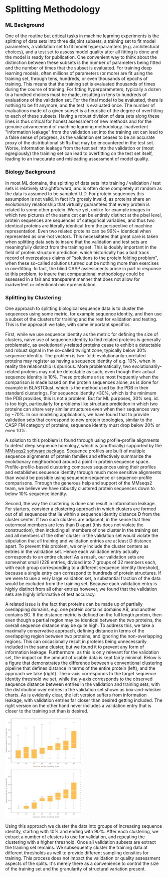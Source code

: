 # Splitting Methodology
### ML Background
One of the routine but critical tasks in machine learning experiments is the splitting of data sets into three disjoint subsets, a training set to fit model parameters, a validation set to fit model hyperparamters (e.g. architectural choices), and a test set to assess model quality after all fitting is done and the model is ready for publication. One convenient way to think about the distinction between these subsets is the number of parameters being fitted and the number of times that the subset is evaluated. For training deep learning models, often millions of parameters (or more) are fit using the training set, through tens, hundreds, or even thousands of epochs of training. This means that the training set is evaluated thousands of times during the course of training. For fitting hyperparameters, typically a dozen to a hundred choices must be made, resulting in tens to hundreds of evaluations of the validation set. For the final model to be evaluated, there is nothing to be fit anymore, and the test is evaluated once. The number of evaluations made of a given subset is a heuristic of the degree of overfitting to each of these subsets. Having a robust division of data sets along these lines is thus critical for honest assessment of new methods and for the genuine advancement of machine learning methodology. Inadvertent "information leakage" from the validation set into the training set can lead to a false sense of progress, as the validation set ceases to be an accurate proxy of the distributional shifts that may be encountered in the test set. Worse, information leakage from the test set into the validation or (most egregiously) the training set can lead to overfitting on the test set itself, leading to an inaccurate and misleading assessment of model quality.

### Biology Background
In most ML domains, the splitting of data sets into training / validation / test sets is relatively straightforward, and is often done completely at random as the data is assumed to be sampled I.I.D. For protein sequences this assumption is not valid, in fact it's grossly invalid, as proteins share an evolutionary relationship that virtually guarantees that every protein is related to some other protein. Worse yet, unlike for example images in which two pictures of the same cat can be entirely distinct at the pixel level, protein sequences are sequences of categorical variables, and thus two identical proteins are literally identical from the perspective of machine representation. Even two related proteins can be 99%+ identical when represented as one-hot vectors. This necessitates that great care is taken when splitting data sets to insure that the validation and test sets are meaningfully distinct from the training set. This is doubly important in the field of protein structure prediction, which historically has a bad track record of overzealous claims of "solutions to the protein folding problem", when these so-called solutions turned out be nothing more than exercises in overfitting. In fact, the blind CASP assessments arose in part in response to this problem, to insure that computational methodology could be assessed in a fair and transparent manner that does not allow for inadvertent or intentional misrepresentation.

### Splitting by Clustering
One approach to splitting biological sequence data is to cluster the sequences using some metric, for example sequence identity, and then use a subset of the clusters for training and the rest for validation and testing. This is the approach we take, with some important specifics.

First, while we use sequence identity as the metric for defining the size of clusters, naive use of sequence identity to find related proteins is generally problematic, as evolutionarily-related proteins cease to exhibit a detectable and robust signal in the so-called twilight zone, typically below 30% sequence identity. The problem is two-fold: evolutionarily-unrelated proteins may register as having a sequence identity of e.g. 10%, when in reality the relationship is spurious. More problematically, two evolutionarily-related proteins may not be detectable as such, even though their actual sequence identity is 10%. These problems arise most frequently when the comparison is made based on the protein sequences alone, as is done for example in BLASTClust, which is the method used by the PDB in their standard clusterings. For sequence identity >30%, which is the minimum the PDB provides, this is not a problem. But for ML purposes, 30% seq. id. is too high, particularly for problems like structure prediction in which two proteins can share very similar structures even when their sequences vary by ~70%. In our modeling applications, we have found that to provide validation sets that correspond to new protein topologies, similar to the CASP FM category of proteins, sequence identity must drop below 20% or even 10%.

A solution to this problem is found through using profile-profile alignments to detect deep sequence homology, which is (unofficially) supported by the [MMseqs2 software package](https://github.com/soedinglab/MMseqs2). Sequence profiles are built of multiple sequence alignments of protein families and effectively summarize the evolutionary neighborhood around a point in protein sequence space. Profile-profile-based clustering compares sequences using their profiles and establishes sequence identity through much more sensitive alignments than would be possible using sequence-sequence or sequence-profile comparisons. Through the generous help and support of the MMseqs2 team, we believe we have robustly clustered protein sequences down to below 10% sequence identity.

Second, the way the clustering is done can result in information leakage. For starters, consider a clustering approach in which clusters are formed out of all sequences that lie within a sequence identity distance D from the cluster center. If two such clusters are adjacent, in the sense that their outermost members are less than D apart (this does not violate the construction), then including all members of one cluster in the training set and all members of the other cluster in the validation set would violate the stipulation that all training and validation entries are at least D distance apart. To prevent this problem, we only include the cluster centers as entries in the validation set. Hence each validation entry actually corresponds to an entire cluster! As a result, our validation sets are somewhat small (228 entries, divided into 7 groups of 32 members each, with each group corresponding to a different sequence identity threshold), because a single entry can correspond to hundreds of protein structures. If we were to use a very large validation set, a substantial fraction of the data would be excluded from the training set. Because each validation entry is highly distinct from all other entries however, we found that the validation sets are highly informative of test accuracy.

A related issue is the fact that proteins can be made up of partially overlapping domains, e.g. one protein contains domains AB, and another contains BC. If the distance metric is defined on the full length protein, then even though a partial region may be identical between the two proteins, the overall sequence distance may be quite high. To address this, we take a maximally conservative approach, defining distance in terms of the overlapping region between two proteins, and ignoring the non-overlapping regions. This can occasionally result in proteins being unnecessarily included in the same cluster, but we found it to prevent any form of information leakage. Furthermore, as this is only relevant for the validation set, the impact on the amount of usable data is kept fairly minimal. Below is a figure that demonstrates the difference between a conventional clustering pipeline that defines distance in terms of the entire protein (left), and the approach we take (right). The x-axis corresponds to the target sequence identity threshold we set, while the y-axis corresponds to the observed sequence distance between entries in the validation and training sets, with the distribution over entries in the validation set shown as box-and-whisker charts. As is evidently clear, the left version suffers from information leakage, with validation entries far closer than desired getting included. The right version on the other hand never includes a validation entry that is closer to the training set than is desired.

<img src="images/left.png" width="48%">&nbsp;&nbsp;&nbsp;&nbsp;&nbsp;&nbsp;&nbsp;&nbsp;<img src="images/right.png" width="48%">

Using this approach we cluster the data into groups of increasing sequence identity, starting with 10% and ending with 90%. After each clustering, we extract a number of clusters to use for validation, and repeating the clustering with a higher threshold. Once all validation subsets are extract the training set remains. We subsequently cluster the training data at different thresholds as well to provide different sampling densities for training. This process does not impact the validation or quality assessment aspects of the splits. It's merely there as a convenience to control the size of the training set and the granularity of structural variation present.
